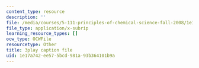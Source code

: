 ```yaml
---
content_type: resource
description: ''
file: /media/courses/5-111-principles-of-chemical-science-fall-2008/1e17a742ee575bcd981a93b364101b9a_f7RRqxv2pzg.vtt
file_type: application/x-subrip
learning_resource_types: []
ocw_type: OCWFile
resourcetype: Other
title: 3play caption file
uid: 1e17a742-ee57-5bcd-981a-93b364101b9a
---
```

